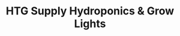 ---
title: "HTG Supply Hydroponics & Grow Lights"
url: /lansing/htg-supply-hydroponics-and-grow-lights/
shop: garden centre
---
